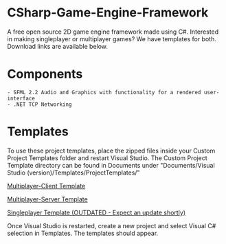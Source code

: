 # CSharp-Game-Engine-Framework
A free open source 2D game engine framework made using C#. Interested in making singleplayer or multiplayer games?
We have templates for both. Download links are available below.

# Components
	- SFML 2.2 Audio and Graphics with functionality for a rendered user-interface
	- .NET TCP Networking


# Templates

To use these project templates, place the zipped files inside your Custom Project Templates folder and restart Visual Studio.
The Custom Project Template directory can be found in Documents under 
"Documents/Visual Studio (version)/Templates/ProjectTemplates/"

[Multiplayer-Client Template](http://www.mediafire.com/download/fno2clkuyqu3ooo/2D_Multiplayer_Engine_Client.zip)

[Multiplayer-Server Template](http://www.mediafire.com/download/d25ee3u9y733p5k/2D_Multiplayer_Engine_Server.zip)

[Singleplayer Template (OUTDATED - Expect an update shortly)](http://www.mediafire.com/download/3svtpd2sxl0vadg/2D_Singleplayer_Engine.zip)

Once Visual Studio is restarted, create a new project and select Visual C# selection in Templates. The templates should appear.

